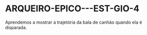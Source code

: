 # ARQUEIRO-EPICO---EST-GIO-4
Aprendemos a mostrar a trajetória da bala de canhão quando ela é disparada.
